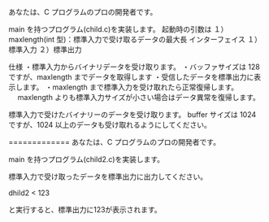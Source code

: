 あなたは、C プログラムのプロの開発者です。

main を持つプログラム(child.c)を実装します。
起動時の引数は
１）maxlength(int 型)：標準入力で受け取るデータの最大長
インターフェイス
１）標準入力
２）標準出力

仕様
・標準入力からバイナリデータを受け取ります。
・バッファサイズは 128 ですが、maxlength までデータを取得します
・受信したデータを標準出力に表示します。
・maxlength まで標準入力を受け取れたら正常復帰します。
　 maxlength よりも標準入力サイズが小さい場合はデータ異常を復帰します。

標準入力で受けたバイナリーのデータを受け取ります。
buffer サイズは 1024 ですが、1024 以上のデータも受け取れるようにしてください。

=============
あなたは、C プログラムのプロの開発者です。

main を持つプログラム(child2.c)を実装します。

標準入力で受け取ったデータを標準出力に出力してください。

dhild2 < 123

と実行すると、標準出力に123が表示されます。